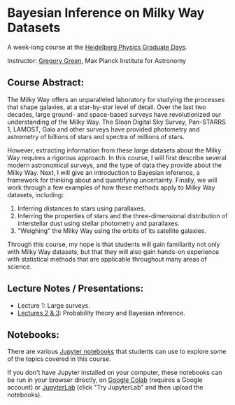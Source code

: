 Bayesian Inference on Milky Way Datasets
========================================

A week-long course at the [Heidelberg Physics Graduate Days](https://gsfp.physi.uni-heidelberg.de/graddays/index.php?m=3&s=2).

Instructor: [Gregory Green](http://greg.ory.gr), Max Planck Institute for Astronomy


Course Abstract:
----------------

The Milky Way offers an unparalleled laboratory for studying the processes that shape galaxies, at a star-by-star level of detail. Over the last two decades, large ground- and space-based surveys have revolutionized our understanding of the Milky Way. The Sloan Digital Sky Survey, Pan-STARRS 1, LAMOST, Gaia and other surveys have provided photometry and astrometry of billions of stars and spectra of millions of stars.

However, extracting information from these large datasets about the Milky Way requires a rigorous approach. In this course, I will first describe several modern astronomical surveys, and the type of data they provide about the Milky Way. Next, I will give an introduction to Bayesian inference, a framework for thinking about and quantifying uncertainty. Finally, we will work through a few examples of how these methods apply to Milky Way datasets, including:

  1. Inferring distances to stars using parallaxes.
  2. Inferring the properties of stars and the three-dimensional distribution of interstellar dust using stellar photometry and parallaxes.
  3. "Weighing" the Milky Way using the orbits of its satellite galaxies.

Through this course, my hope is that students will gain familiarity not only with Milky Way datasets, but that they will also gain hands-on experience with statistical methods that are applicable throughout many areas of science.


Lecture Notes / Presentations:
------------------------------

* Lecture 1: Large surveys.
* [Lectures 2 & 3](lecture_notes/2_Probability.pdf): Probability theory and Bayesian inference.


Notebooks:
----------

There are various [Jupyter notebooks](https://jupyter.org/) that students can use to explore some of the topics covered in this course.

If you don't have Jupyter installed on your computer, these notebooks can be run in your browser directly, on [Google Colab](https://colab.research.google.com/) (requires a Google account) or [JupyterLab](https://jupyter.org/try) (click "Try JupyterLab" and then upload the notebooks).

